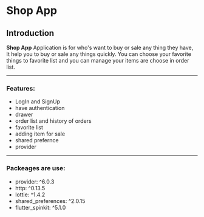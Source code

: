 # Shop App

 ## Introduction ##
 **Shop App** Application is for who's want to buy or sale any thing they have, It help you to buy or sale any things quickly. You can choose your favorite things to favorite list and you can manage your items are choose in order list.


---
 ### Features: ###
 - LogIn and SignUp 
 - have authentication
 - drawer
 - order list and history of orders
 - favorite list
 - adding item for sale 
 - shared prefernce 
 - provider
 ---
 ### Packeages are use: ###
 - provider: ^6.0.3
 - http: ^0.13.5
 - lottie: ^1.4.2
 - shared_preferences: ^2.0.15
 - flutter_spinkit: ^5.1.0
#